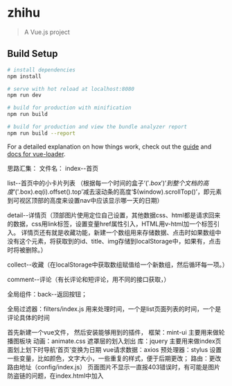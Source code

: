 # zhihu

> A Vue.js project

## Build Setup

``` bash
# install dependencies
npm install

# serve with hot reload at localhost:8080
npm run dev

# build for production with minification
npm run build

# build for production and view the bundle analyzer report
npm run build --report
```

For a detailed explanation on how things work, check out the [guide](http://vuejs-templates.github.io/webpack/) and [docs for vue-loader](http://vuejs.github.io/vue-loader).

思路汇集：
文件名：
index--首页 

list--首页中的小卡片列表 （根据每一个时间的盒子‘$('.box')’到整个文档的高度‘$('.box).eq(i).offset().top’减去滚动条的高度‘$(window).scrollTop()’，即元素到可视区顶部的高度来设置nav中应该显示哪一天的日期）

detail--详情页（顶部图片使用定位自己设置，其他数据css、html都是请求回来的数据，css用link标签，设置变量href属性引入，HTML用v-html加一个标签引入。
详情页还有就是收藏功能，新建一个数组用来存储数据、点击时如果数组中没有这个元素，将获取到的id、title、img存储到localStorage中，如果有，点击时将被删除。）

collect--收藏（在localStorage中获取数组赋值给一个新数组，然后循环每一项。）

comment--评论（有长评论和短评论，用不同的接口获取，）

全局组件：back--返回按钮；

全局过滤器：filters/index.js 用来处理时间，一个是list页面列表的时间，一个是评论具体的时间

首先新建一个vue文件，
然后安装能够用到的插件，
框架：mint-ui       主要用来做轮播图板块
动画：animate.css   遮罩层的划入划出
库：jquery          主要用来做index页面划上划下时导航‘首页’变换为日期
vue请求数据：axios
预处理器：stylus    设置一些变量，比如颜色，文字大小，一些重复的样式，便于后期更改；
路由：更改路由地址（config/index.js）
页面图片不显示一直报403错误时，有可能是图片防盗链的问题，在index.html中加入  <meta name="referrer" content="no-referrer">
